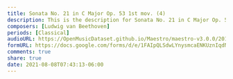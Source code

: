 ```yaml
---
title: Sonata No. 21 in C Major Op. 53 1st mov. (4)
description: This is the description for Sonata No. 21 in C Major Op. 53 1st mov. by Ludwig van Beethoven
composers: [Ludwig van Beethoven]
periods: [Classical]
audioURL: https://OpenMusicDataset.github.io/Maestro/maestro-v3.0.0/2013/ORIG-MIDI_01_7_6_13_Group__MID--AUDIO_03_R1_2013_wav--2.midi
formURL: https://docs.google.com/forms/d/e/1FAIpQLSdwLYnysmcaENKUznIqdNtr-PMLkuFLVa4uP-e4Y1Oq1p6CoQ/viewform
comments: true
share: true
date: 2021-08-08T07:43:13-06:00
---
```

